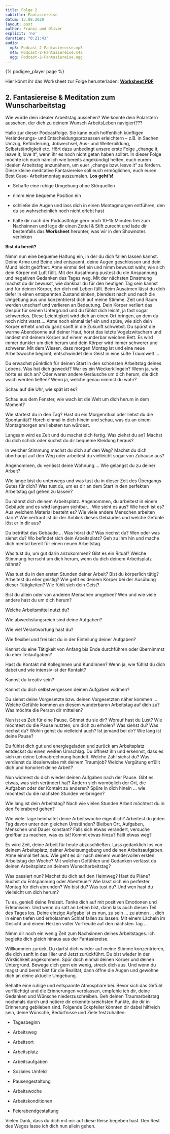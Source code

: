 ```yaml
---
title: Folge 2
subtitle: Fantasiereise
datum: 13.08.2020
layout: post
author: Franzi und Oliver
explicit: 'no'
duration: "0:21:43"
audio:
  mp3: Podcast-2-Fantasiereise.mp3  
  m4a: Podcast-2-Fantasiereise.m4a
  ogg: Podcast-2-Fantasiereise.ogg
---
```


{% podigee_player page %}

Hier könnt ihr das Worksheet zur Folge herunterladen: [**Worksheet PDF**](/download/worksheet_wunscharbeitstag.pdf)

## 2. Fantasiereise & Meditation zum Wunscharbeitstag 

Wie würde dein idealer Arbeitstag aussehen? Wie könnte dein Polarstern aussehen, der dich zu deinem Wunsch ArbeitsLeben navigiert??? 

 

Hallo zur dieser Podcastfolge. Sie kann euch hoffentlich künftigen Veränderungs- und Entscheidungsprozessen erleichtern – z.B. in Sachen Umzug, Beförderung, Jobwechsel, Aus- und Weiterbildung, Selbstständigkeit etc. Hört dazu unbedingt unsere erste Folge „change it, leave it, love it“, wenn ihr es noch nicht getan haben solltet. In dieser Folge möchte ich euch nämlich wie bereits angekündigt helfen, euch eurem idealen Arbeitstag anzunähern, um euer „change bzw. leave it“ zu fördern. Diese kleine meditative Fantasiereise soll euch ermöglichen, euch euren Best Case- Arbeitsmontag auszumalen. **Los geht’s!** 

 

* Schaffe eine ruhige Umgebung ohne Störquellen 

* nimm eine bequeme Position ein 

* schließe die Augen und lass dich in einen Montagmorgen entführen, den du so wahrscheinlich noch nicht erlebt hast 

* halte dir nach der Podcastfolge gern noch 10-15 Minuten frei zum Nachsinnen und lege dir einen Zettel & Stift zurecht und lade dir bestenfalls das **Worksheet** herunter, was wir in den Shownotes verlinken 

 

**Bist du bereit?** 

 

 Nimm nun eine bequeme Haltung ein, in der du dich fallen lassen kannst. Deine Arme und Beine sind entspannt, deine Augen geschlossen und dein Mund leicht geöffnet. Atme einmal tief ein und nimm bewusst wahr, wie sich dein Körper mit Luft füllt. Mit der Ausatmung pustest du die Anspannung und negativen Gedanken des Tages weg. Mit der nächsten Einatmung machst du dir bewusst, wie dankbar du für den heutigen Tag sein kannst und für deinen Körper, der dich mit Leben füllt. Beim Ausatmen lässt du dich tiefer in einen entspannten Zustand sinken, blendest nach und nach die Umgebung aus und konzentrierst dich auf meine Stimme. Zeit und Raum werden unscharf und verlieren an Bedeutung. Dein Körper verliert das Gespür für seinen Untergrund und du fühlst dich leicht, ja fast sogar schwerelos. Diese Leichtigkeit wird dich an einen Ort bringen, an dem du noch nicht warst…. Atme noch einmal tief ein und spüre, wie sich dein Körper erhebt und du ganz sanft in die Zukunft schwebst. Du spürst die warme Abendsonne auf deiner Haut, hörst das letzte Vogelzwitschern und landest mit deinem Körper auf einem wunderbar weichen Bett. Es wird immer dunkler um dich herum und dein Körper wird immer schwerer und schwerer. Mit dem Wissen, dass morgen Montag ist und eine neue Arbeitswoche beginnt, entschwindet dein Geist in eine süße Traumwelt … 

 

Du erwachst pünktlich für deinen Start in den schönsten Arbeitstag deines Lebens. Was hat dich geweckt? War es ein Weckerklingeln? Wenn ja, wie hörte es sich an? Oder waren andere Geräusche um dich herum, die dich wach werden ließen? Wenn ja, welche genau nimmst du wahr? 

 

Schau auf die Uhr, wie spät ist es? 

 

Schau aus dem Fenster, wie wach ist die Welt um dich herum in dem Moment? 

 

Wie startest du in den Tag? Hast du ein Morgenritual oder liebst du die Spontanität? Horch einmal in dich hinein und schau, was du an einem Montagmorgen am liebsten tun würdest. 

 

Langsam wird es Zeit und du machst dich fertig. Was ziehst du an? Machst du dich schick oder suchst du dir bequeme Kleidung heraus? 

 

In welcher Stimmung machst du dich auf den Weg? Machst du dich überhaupt auf den Weg oder arbeitest du vielleicht sogar von Zuhause aus? 

 

Angenommen, du verlässt deine Wohnung…. Wie gelangst du zu deiner Arbeit? 

 

Wie lange bist du unterwegs und was tust du in dieser Zeit des Übergangs Gutes für dich? Was tust du, um es dir an dem Start in den perfekten Arbeitstag gut gehen zu lassen? 

 

Du nährst dich deinem Arbeitsplatz. Angenommen, du arbeitest in einem Gebäude und es wird langsam sichtbar… Wie sieht es aus? Wie hoch ist es? Aus welchem Material besteht es? Wie viele andere Menschen arbeiten darin? Wie vertraut ist dir der Anblick dieses Gebäudes und welche Gefühle löst er in dir aus? 

 

Du betrittst das Gebäude … Was hörst du? Was riechst du? Wen oder was siehst du? Wo befindet sich dein Arbeitsplatz? Geh zu ihm hin und mache dich mental bereit für einen neuen Arbeitstag. 

 

Was tust du, um gut darin anzukommen? Gibt es ein Ritual? Welche Stimmung herrscht um dich herum, wenn du dich deinem Arbeitsplatz nährst? 

 

Was tust du in den ersten Stunden deiner Arbeit? Bist du körperlich tätig? Arbeitest du eher geistig? Wie geht es deinem Körper bei der Ausübung dieser Tätigkeiten? Wie fühlt sich dein Geist? 

 

Bist du allein oder von anderen Menschen umgeben? Wen und wie viele andere hast du um dich herum? 

 

Welche Arbeitsmittel nutzt du? 

 

Wie abwechslungsreich sind deine Aufgaben? 

 

Wie viel Verantwortung hast du? 

 

Wie flexibel und frei bist du in der Einteilung deiner Aufgaben? 

 

Kannst du eine Tätigkeit von Anfang bis Ende durchführen oder übernimmst du eher Teilaufgaben? 

 

Hast du Kontakt mit KollegInnen und KundInnen? Wenn ja, wie fühlst du dich dabei und wie intensiv ist der Kontakt? 

 

Kannst du kreativ sein? 

 

Kannst du dich selbstvergessen deinen Aufgaben widmen? 

 

Du siehst deine Vorgesetzte bzw. deinen Vorgesetzten näher kommen … Welche Gefühle kommen an diesem wunderbaren Arbeitstag auf dich zu? Was möchte die Person dir mitteilen? 

 

Nun ist es Zeit für eine Pause. Gönnst du sie dir? Worauf hast du Lust? Wie möchtest du die Pause nutzten, um dich zu erholen? Was siehst du? Was riechst du? Wohin gehst du vielleicht auch? Ist jemand bei dir? Wie lang ist deine Pause? 

 

Du fühlst dich gut und energiegeladen und zurück am Arbeitsplatz entdeckst du einen weißen Umschlag. Du öffnest ihn und erkennst, dass es sich um deine Lohnabrechnung handelt. Welche Zahl siehst du? Was verdienst du idealerweise mit deinem Traumjob? Welche Vergütung erfüllt dich und honoriert deine Arbeit? 

 

Nun widmest du dich wieder deinen Aufgaben nach der Pause. Gibt es etwas, was sich verändert hat? Ändern sich womöglich der Ort, die Aufgaben oder der Kontakt zu anderen? Spüre in dich hinein … wie möchtest du die nächsten Stunden verbringen? 

 

Wie lang ist dein Arbeitstag? Nach wie vielen Stunden Arbeit möchtest du in den Feierabend gehen? 

 

Wie viele Tage beinhaltet deine Arbeitswoche eigentlich? Arbeitest du jeden Tag davon unter den gleichen Umständen? Bleiben Ort, Aufgaben, Menschen und Dauer konstant? Falls sich etwas verändert, versuche greifbar zu machen, was es ist! Kommt etwas hinzu? Fällt etwas weg? 

 

Es wird Zeit, deine Arbeit für heute abzuschließen. Lass gedanklich los von deinem Arbeitsplatz, deiner Arbeitsumgebung und deinen Arbeitsaufgaben. Atme einmal tief aus. Wie geht es dir nach deinem wundervollen ersten Arbeitstag der Woche? Mit welchen Gefühlen und Gedanken verlässt du deinen Arbeitsplatz an deinem Wunscharbeitstag? 

 

Was passiert nun? Machst du dich auf den Heimweg? Hast du Pläne? Suchst du Entspannung oder Abenteuer? Wie lässt sich ein perfekter Montag für dich abrunden? Wo bist du? Was tust du? Und wen hast du vielleicht um dich herum? 

 

Tu es, genieß deine Freizeit. Tanke dich auf mit positiven Emotionen und Erlebnissen. Und wenn du satt an Leben bist, dann lass auch diesen Teil des Tages los. Deine einzige Aufgabe ist es nun, zu sein … zu atmen … dich in einen tiefen und erholsamen Schlaf fallen zu lassen. Mit einem Lächeln im Gesicht und einem Herzen voller Vorfreude auf den nächsten Tag … 

 

Nimm dir noch ein wenig Zeit zum Nachsinnen deines Arbeitstages. Ich begleite dich gleich hinaus aus der Fantasiereise. 

 

Willkommen zurück. Du darfst dich wieder auf meine Stimme konzentrieren, die dich sanft in das Hier und Jetzt zurückführt. Du bist wieder in der Wirklichkeit angekommen. Spür doch einmal deinen Körper und deinen Untergrund. Bewege dich gern ein wenig, streck dich aus. Und wenn du magst und bereit bist für die Realität, dann öffne die Augen und gewöhne dich an deine aktuelle Umgebung. 

 

Behalte eine ruhige und entspannte Atmosphäre bei. Bevor sich das Gefühl verflüchtigt und die Erinnerungen verblassen, empfehle ich dir, deine Gedanken und Wünsche niederzuschreiben. Geh deinen Traumarbeitstag nochmals durch und notiere dir erkenntnisreichsten Punkte, die dir in Erinnerung geblieben sind. Folgende Eckpfeiler könnten dir dabei hilfreich sein, deine Wünsche, Bedürfnisse und Ziele festzuhalten: 

* Tagesbeginn 

* Arbeitsweg 

* Arbeitsort 

* Arbeitsplatz 

* Arbeitsaufgaben 

* Soziales Umfeld 

* Pausengestaltung 

* Arbeitswoche 

* Arbeitskonditionen 

* Feierabendgestaltung 
 

Vielen Dank, dass du dich mit mir auf diese Reise begeben hast. Den Rest des Weges lasse ich dich nun allein gehen. 
